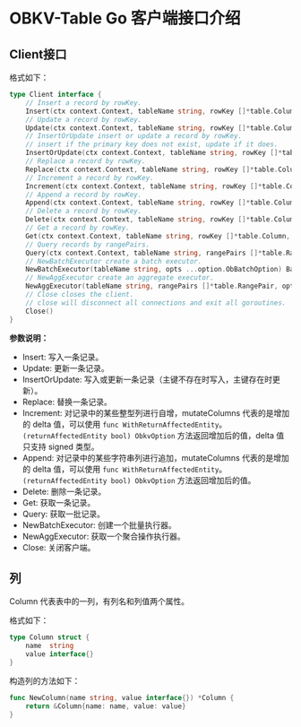 # OBKV-Table Go 客户端接口介绍

## Client接口

格式如下：

```go
type Client interface {
    // Insert a record by rowKey.
    Insert(ctx context.Context, tableName string, rowKey []*table.Column, mutateColumns []*table.Column, opts ...option.ObOperationOption) (int64, error)
    // Update a record by rowKey.
    Update(ctx context.Context, tableName string, rowKey []*table.Column, mutateColumns []*table.Column, opts ...option.ObOperationOption) (int64, error)
    // InsertOrUpdate insert or update a record by rowKey.
    // insert if the primary key does not exist, update if it does.
    InsertOrUpdate(ctx context.Context, tableName string, rowKey []*table.Column, mutateColumns []*table.Column, opts ...option.ObOperationOption) (int64, error)
    // Replace a record by rowKey.
    Replace(ctx context.Context, tableName string, rowKey []*table.Column, mutateColumns []*table.Column, opts ...option.ObOperationOption) (int64, error)
    // Increment a record by rowKey.
    Increment(ctx context.Context, tableName string, rowKey []*table.Column, mutateColumns []*table.Column, opts ...option.ObOperationOption) (SingleResult, error)
    // Append a record by rowKey.
    Append(ctx context.Context, tableName string, rowKey []*table.Column, mutateColumns []*table.Column, opts ...option.ObOperationOption) (SingleResult, error)
    // Delete a record by rowKey.
    Delete(ctx context.Context, tableName string, rowKey []*table.Column, opts ...option.ObOperationOption) (int64, error)
    // Get a record by rowKey.
    Get(ctx context.Context, tableName string, rowKey []*table.Column, getColumns []string, opts ...option.ObOperationOption) (SingleResult, error)
    // Query records by rangePairs.
    Query(ctx context.Context, tableName string, rangePairs []*table.RangePair, opts ...option.ObQueryOption) (QueryResultIterator, error)
    // NewBatchExecutor create a batch executor.
    NewBatchExecutor(tableName string, opts ...option.ObBatchOption) BatchExecutor
    // NewAggExecutor create an aggregate executor.
    NewAggExecutor(tableName string, rangePairs []*table.RangePair, opts ...option.ObQueryOption) AggExecutor
    // Close closes the client.
    // close will disconnect all connections and exit all goroutines.
    Close()
}
```

**参数说明：**

* Insert: 写入一条记录。
* Update: 更新一条记录。
* InsertOrUpdate: 写入或更新一条记录（主键不存在时写入，主键存在时更新）。
* Replace: 替换一条记录。
* Increment: 对记录中的某些整型列进行自增，mutateColumns 代表的是增加的 delta 值，可以使用 `func WithReturnAffectedEntity`。`(returnAffectedEntity bool) ObkvOption` 方法返回增加后的值，delta 值只支持 signed 类型。
* Append: 对记录中的某些字符串列进行追加，mutateColumns 代表的是增加的 delta 值，可以使用 `func WithReturnAffectedEntity`。`(returnAffectedEntity bool) ObkvOption` 方法返回增加后的值。
* Delete: 删除一条记录。
* Get: 获取一条记录。
* Query: 获取一批记录。
* NewBatchExecutor: 创建一个批量执行器。
* NewAggExecutor: 获取一个聚合操作执行器。
* Close: 关闭客户端。

## 列

Column 代表表中的一列，有列名和列值两个属性。

格式如下：

```go
type Column struct {
    name  string
    value interface{}
}
```

构造列的方法如下：

```go
func NewColumn(name string, value interface{}) *Column {
    return &Column{name: name, value: value}
}
```
